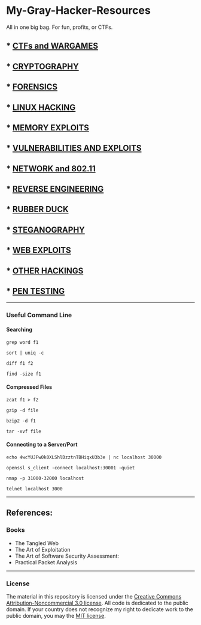 # My-Gray-Hacker-Resources

All in one big bag. For fun, profits, or CTFs.


## * [CTFs and WARGAMES](https://github.com/bt3gl/My-Gray-Hacker-Resources/tree/master/CTFs_and_WarGames)
## * [CRYPTOGRAPHY](https://github.com/bt3gl/My-Gray-Hacker-Resources/tree/master/Cryptography)
## * [FORENSICS](https://github.com/bt3gl/My-Gray-Hacker-Resources/tree/master/Forensics)
## * [LINUX HACKING](https://github.com/bt3gl/My-Gray-Hacker-Resources/tree/master/Linux_Hacking)
## * [MEMORY EXPLOITS](https://github.com/bt3gl/My-Gray-Hacker-Resources/tree/master/Memory_Exploits)
## * [VULNERABILITIES AND EXPLOITS](https://github.com/bt3gl/My-Gray-Hacker-Resources/tree/master/Vulnerabilities_and_Exploits)
## * [NETWORK and 802.11](https://github.com/bt3gl/My-Gray-Hacker-Resources/tree/master/Network_and_802.11)
## * [REVERSE ENGINEERING](https://github.com/bt3gl/My-Gray-Hacker-Resources/tree/master/Reverse_Engineering)
## * [RUBBER DUCK](https://github.com/bt3gl/My-Gray-Hacker-Resources/tree/master/Rubber_Duck)
## * [STEGANOGRAPHY](https://github.com/bt3gl/My-Gray-Hacker-Resources/tree/master/Steganography)
## * [WEB EXPLOITS](https://github.com/bt3gl/My-Gray-Hacker-Resources/tree/master/Web_Exploits)
## * [OTHER HACKINGS](https://github.com/bt3gl/My-Gray-Hacker-Resources/tree/master/Other_Hackings)
## * [PEN TESTING](https://github.com/bt3gl/My-Gray-Hacker-Resources/tree/master/Pen_Testing)



----

### Useful Command Line

#### Searching


```
grep word f1

sort | uniq -c

diff f1 f2

find -size f1
```




#### Compressed Files


```
zcat f1 > f2

gzip -d file

bzip2 -d f1

tar -xvf file
```



#### Connecting to a Server/Port

```
echo 4wcYUJFw0k0XLShlDzztnTBHiqxU3b3e | nc localhost 30000

openssl s_client -connect localhost:30001 -quiet

nmap -p 31000-32000 localhost

telnet localhost 3000
```


----

## References:

### Books
- The Tangled Web
- The Art of Exploitation
- The Art of Software Security Assessment:
- Practical Packet Analysis



----

### License
The material in this repository is licensed under the [Creative Commons Attribution-Noncommercial 3.0 license](http://creativecommons.org/licenses/by-nc/3.0/). All code is dedicated to the public domain. If your country does not recognize my right to dedicate work to the public domain, you may the [MIT license](http://opensource.org/licenses/MIT).

